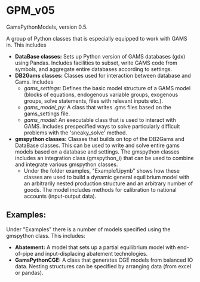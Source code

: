 # GPM_v05
GamsPythonModels, version 0.5. 

A group of Python classes that is especially equipped to work with GAMS in. This includes
- **DataBase classes:** Sets up Python version of GAMS databases (gdx) using Pandas. Includes facilities to subset, write GAMS code from symbols, and aggregate entire databases according to settings.
- **DB2Gams classes:** Classes used for interaction between database and Gams. Includes
  - _gams_settings:_ Defines the basic model structure of a GAMS model (blocks of equations, endogenous variable groups, exogenous groups, solve statements, files with relevant inputs etc.). 
  - _gams_model_py:_ A class that writes .gms files based on the gams_settings file.
  - _gams_model:_ An executable class that is used to interact with GAMS. Includes prespecified ways to solve particularly difficult problems with the 'sneaky_solve' method. 
- **gmspython classes:** Classes that builds on top of the DB2Gams and DataBase classes. This can be used to write and solve entire gams models based on a database and settings. The gmspython classes includes an integration class (gmspython_i) that can be used to combine and integrate various gmspython classes. 
  - Under the folder examples, "Example1.ipynb" shows how these classes are used to build a dynamic general equilibrium model with an arbitrarily nested production structure and an arbitrary number of goods. The model includes methods for calibration to national accounts (input-output data).


## Examples:

Under "Examples" there is a number of models specified using the gmspython class. This includes:
- **Abatement:** A model that sets up a partial equilibrium model with end-of-pipe and input-displacing abatement technologies.
- **GamsPythonCGE:** A class that generates CGE models from balanced IO data. Nesting structures can be specified by arranging data (from excel or pandas).
